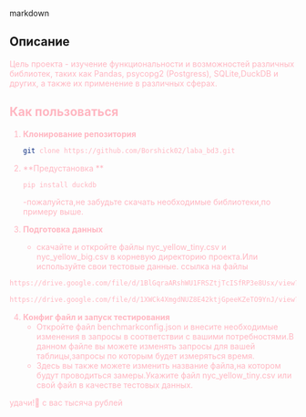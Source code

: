 
markdown
## Описание
<font color="lightpink">

Цель проекта - изучение функциональности и возможностей различных библиотек, таких как Pandas, psycopg2 (Postgress), SQLite,DuckDB и других, а также их применение в различных сферах.

## Как пользоваться

1. **Клонирование репозитория**
   ```sh
   git clone https://github.com/Borshick02/laba_bd3.git
   ```

2. **Предустановка **
    ```sh
    pip install duckdb
    ```
   -пожалуйста,не забудьте скачать необходимые библиотеки,по примеру выше.

3. **Подготовка данных**
   - скачайте и откройте файлы nyc_yellow_tiny.csv и nyc_yellow_big.csv в корневую директорию проекта.Или используйте свои тестовые данные.
ссылка на файлы
 ```sh
https://drive.google.com/file/d/1BlGqraARshWU1FRSZtjTcISfRP3e8Usx/view?usp=drive_link
 ```
 ```sh
https://drive.google.com/file/d/1XWCk4XmgdNUZ8E42ktjGpeeKZeTO9YnJ/view?usp=drive_link
 ```
4. **Конфиг файл и запуск тестирования**
   - Откройте файл benchmarkconfig.json и внесите необходимые изменения в запросы в соответствии с вашими потребностями.В данном файле вы можете изменять запросы для вашей таблицы,запросы по которым будет измеряться время.
   - Здесь вы также можете изменить название файла,на котором будут проводиться замеры.Укажите файл nyc_yellow_tiny.csv или свой файл в качестве тестовых данных.
   
удачи!💪 с вас тысяча рублей 
